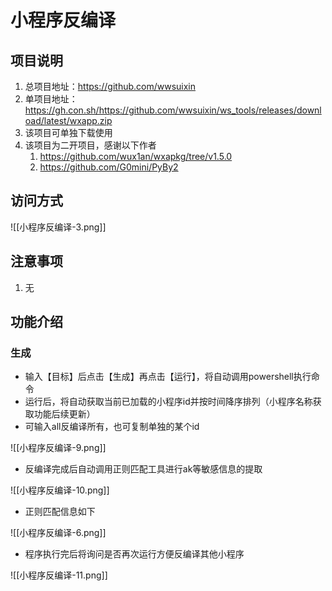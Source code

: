 # 小程序反编译
## 项目说明
1. 总项目地址：https://github.com/wwsuixin
2. 单项目地址：https://gh.con.sh/https://github.com/wwsuixin/ws_tools/releases/download/latest/wxapp.zip
3. 该项目可单独下载使用
4. 该项目为二开项目，感谢以下作者
	1. https://github.com/wux1an/wxapkg/tree/v1.5.0
	2. https://github.com/G0mini/PyBy2

## 访问方式


![[小程序反编译-3.png]]


## 注意事项

1.  无
## 功能介绍
### 生成

-   输入【目标】后点击【生成】再点击【运行】，将自动调用powershell执行命令
- 运行后，将自动获取当前已加载的小程序id并按时间降序排列（小程序名称获取功能后续更新）
- 可输入all反编译所有，也可复制单独的某个id

![[小程序反编译-9.png]]

- 反编译完成后自动调用正则匹配工具进行ak等敏感信息的提取

![[小程序反编译-10.png]]
- 正则匹配信息如下

![[小程序反编译-6.png]]

- 程序执行完后将询问是否再次运行方便反编译其他小程序

![[小程序反编译-11.png]]
